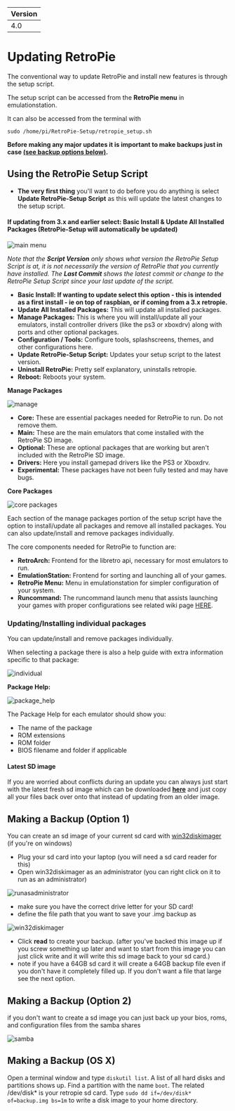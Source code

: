 |Version|
|---|
|4.0|

# Updating RetroPie

The conventional way to update RetroPie and install new features is through the setup script. 

The setup script can be accessed from the **RetroPie menu** in emulationstation. 

It can also be accessed from the terminal with 
```
sudo /home/pi/RetroPie-Setup/retropie_setup.sh
```

**Before making any major updates it is important to make backups just in case [(see backup options below)](#making-a-backup-option-1).**

## Using the RetroPie Setup Script

- **The very first thing** you'll want to do before you do anything is select **Update RetroPie-Setup Script** as this will update the latest changes to the setup script.

#### If updating from 3.x and earlier select: Basic Install & Update All Installed Packages (RetroPie-Setup will automatically be updated)

![main menu](https://cloud.githubusercontent.com/assets/10035308/17757081/914b1b2e-64a1-11e6-89f4-14105fdbb4b4.png)

_Note that the **Script Version** only shows what version the RetroPie Setup Script is at, it is not necessarily the version of RetroPie that you currently have installed. The **Last Commit** shows the latest commit or change to the RetroPie Setup Script since your last update of the script._
- **Basic Install: If wanting to update select this option - this is intended as a first install - ie on top of raspbian, or if coming from a 3.x retropie.**
- **Update All Installed Packages:** This will update all installed packages.
- **Manage Packages:** This is where you will install/update all your emulators, install controller drivers (like the ps3 or xboxdrv) along with ports and other optional packages.
- **Configuration / Tools:** Configure tools, splashscreens, themes, and other configurations here.
- **Update RetroPie-Setup Script:** Updates your setup script to the latest version.
- **Uninstall RetroPie:** Pretty self explanatory, uninstalls retropie.
- **Reboot:** Reboots your system.

**Manage Packages**

![manage](https://cloud.githubusercontent.com/assets/10035308/17757080/913dbf7e-64a1-11e6-8370-05a3d2a720ed.png)

- **Core:** These are essential packages needed for RetroPie to run. Do not remove them.
- **Main:** These are the main emulators that come installed with the RetroPie SD image.
- **Optional:** These are optional packages that are working but aren't included with the RetroPie SD image.
- **Drivers:** Here you install gamepad drivers like the PS3 or Xboxdrv.
- **Experimental:** These packages have not been fully tested and may have bugs.
 
**Core Packages**

![core packages](https://cloud.githubusercontent.com/assets/10035308/15919781/a18d06ca-2dd1-11e6-9cec-136fc5f0e727.png)

Each section of the manage packages portion of the setup script have the option to install/update all packages and remove all installed packages. You can also update/install and remove packages individually.

The core components needed for RetroPie to function are:
- **RetroArch:** Frontend for the libretro api, necessary for most emulators to run.
- **EmulationStation:** Frontend for sorting and launching all of your games.
- **RetroPie Menu:** Menu in emulationstation for simpler configuration of your system.
- **Runcommand:** The runcommand launch menu that assists launching your games with proper configurations see related wiki page [HERE](https://github.com/RetroPie/RetroPie-Setup/wiki/runcommand).

### Updating/Installing individual packages

You can update/install and remove packages individually.

When selecting a package there is also a help guide with extra information specific to that package:

![individual](https://cloud.githubusercontent.com/assets/10035308/15987047/5414269a-2fd8-11e6-87ff-a0021e244054.png)

**Package Help:**

![package_help](https://cloud.githubusercontent.com/assets/10035308/15987048/542d760e-2fd8-11e6-909f-827b120dfc34.png)

The Package Help for each emulator should show you:
- The name of the package
- ROM extensions
- ROM folder
- BIOS filename and folder if applicable

#### Latest SD image

If you are worried about conflicts during an update you can always just start with the latest fresh sd image which can be downloaded [**here**](https://retropie.org.uk/download/) and just copy all your files back over onto that instead of updating from an older image.

## Making a Backup (Option 1)

You can create an sd image of your current sd card with [win32diskimager](http://sourceforge.net/projects/win32diskimager/files/Archive/) (if you're on windows)

- Plug your sd card into your laptop (you will need a sd card reader for this)
- Open win32diskimager as an administrator (you can right click on it to run as an administrator)

![runasadministrator](https://cloud.githubusercontent.com/assets/10035308/10266141/babb3420-6a0c-11e5-9f20-c26297b9fbbf.png)

- make sure you have the correct drive letter for your SD card! 
- define the file path that you want to save your .img backup as

![win32diskimager](https://cloud.githubusercontent.com/assets/10035308/10266156/79baadf6-6a0d-11e5-9c98-62211328c68a.png)

- Click **read** to create your backup. (after you've backed this image up if you screw something up later and want to start from this image you can just click write and it will write this sd image back to your sd card.)
- note if you have a 64GB sd card it will create a 64GB backup file even if you don't have it completely filled up. If you don't want a file that large see the next option.   

## Making a Backup (Option 2)

if you don't want to create a sd image you can just back up your bios, roms, and configuration files from the samba shares

![samba](https://cloud.githubusercontent.com/assets/10035308/12865893/d2eab264-cc77-11e5-9ec6-003e13322a5a.png)

## Making a Backup (OS X)

Open a terminal window and type `diskutil list`. A list of all hard disks and partitions shows up. Find a partition with the name `boot`. The related /dev/disk* is your retropie sd card. Type `sudo dd if=/dev/disk* of=backup.img bs=1m` to write a disk image to your home directory.
